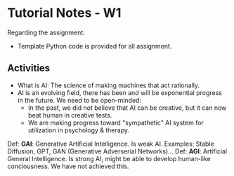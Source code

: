 # Tutorial Notes - W1

Regarding the assignment:

- Template Python code is provided for all assignment.

## Activities

- What is AI: The science of making machines that act rationally.
- AI is an evolving field, there has been and will be exponential progress in the future. We need to be open-minded:
  - In the past, we did not believe that AI can be creative, but it can now beat human in creative tests.
  - We are making progress toward "sympathetic" AI system for utilization in psychology & therapy.

Def: **GAI**: Generative Artificial Intelligence. Is weak AI. Examples: Stable Diffusion, GPT, GAN (Generative Adverserial Networks)...
Def: **AGI**: Artificial General Intelligence. Is strong AI, might be able to develop human-like conciousness. We have not achieved this.
